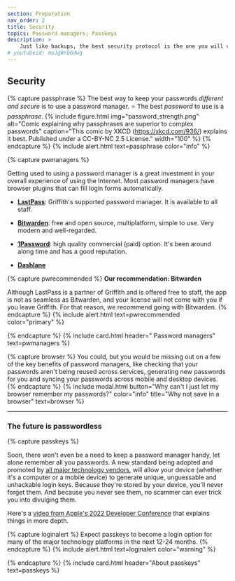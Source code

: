 ```yaml
---
section: Preparation
nav_order: 2
title: Security 
topics: Password managers; Passkeys
description: >
    Just like backups, the best security protocol is the one you will use. 
# youtubeid: moJgWrD6dwg
---
```


## Security

{% capture passphrase %}
The best way to keep your passwords *different and secure* is to use a password manager. ⭐️ The best *password* to use is a *passphrase*.
{% include figure.html img="password_strength.png" alt="Comic explaining why passphrases are superior to complex passwords" caption="This comic by XKCD (https://xkcd.com/936/) explains it best. Published under a CC-BY-NC 2.5 License." width="100" %}
{% endcapture %}
{% include alert.html text=passphrase color="info" %}

{% capture pwmanagers %}

Getting used to using a password manager is a great investment in your overall experience of using the Internet. Most password managers have browser plugins that can fill login forms automatically. 

 - **[LastPass](https://www.griffith.edu.au/passwords/lastpass)**: Griffith's supported password manager. It is available to all staff. 

 - **[Bitwarden](www.bitwarden.com)**: free and open source, multiplatform, simple to use. Very modern and well-regarded.

 - **[1Password](https://1password.com)**: high quality commercial (paid) option. It's been around along time and has a good reputation.

 - **[Dashlane](https://www.dashlane.com)**

{% capture pwrecommended %}
**Our recommendation: Bitwarden**

Although LastPass is a partner of Griffith and is offered free to staff, the app is not as seamless as Bitwarden, and your license will not come with you if you leave Griffith. For that reason, we recommend going with Bitwarden. 
{% endcapture %}
{% include alert.html text=pwrecommended color="primary" %}

{% endcapture %}
{% include card.html header="<i class='fas fa-key'></i> Password managers" text=pwmanagers %}

{% capture browser %}
You could, but you would be missing out on a few of the key benefits of password managers, like checking that your passwords aren't being reused across services, generating new passwords for you and syncing your passwords across mobile and desktop devices.
{% endcapture %}
{% include modal.html button="Why can't I just let my browser remember my passwords?" color="info" title="Why not save in a browser" text=browser %}

----

### The future is passwordless

{% capture passkeys %}

Soon, there won't even be a need to keep a password manager handy, let alone remember all you passwords. A new standard being adopted and promoted by [all major technology vendors](https://fidoalliance.org), will allow your device (whether it's a computer or a mobile device) to generate unique, unguessable and unhackable login keys. Because they're stored by your device, you'll never forget them. And because you never see them, no scammer can ever trick you into divulging them.

Here's a [video from Apple's 2022 Developer Conference](https://developer.apple.com/videos/play/wwdc2022/10092/) that explains things in more depth.

{% capture loginalert %}
Expect passkeys to become a login option for many of the major technology platforms in the next 12-24 months.
{% endcapture %}
{% include alert.html text=loginalert color="warning" %}

{% endcapture %}
{% include card.html header="About passkeys" text=passkeys %}
